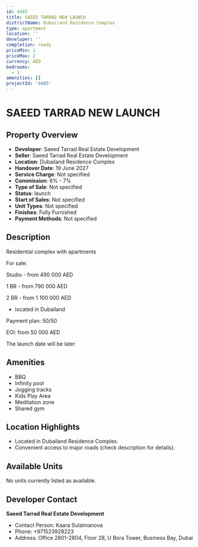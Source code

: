 ```yaml
---
id: 4485
title: SAEED TARRAD NEW LAUNCH
districtName: Dubailand Residence Complex
type: apartment
location: ''
developer: ''
completion: ready
priceMin: 1
priceMax: 2
currency: AED
bedrooms:
  - 1
amenities: []
projectId: '4485'
---
```


# SAEED TARRAD NEW LAUNCH

## Property Overview
- **Developer**: Saeed Tarrad Real Estate Development
- **Seller**: Saeed Tarrad Real Estate Development
- **Location**: Dubailand Residence Complex
- **Handover Date**: 19 June 2027
- **Service Charge**: Not specified
- **Commission**: 6% - 7%
- **Type of Sale**: Not specified
- **Status**: launch
- **Start of Sales**: Not specified
- **Unit Types**: Not specified
- **Finishes**: Fully Furnished
- **Payment Methods**: Not specified

## Description
Residential complex with apartments 



For sale:

 Studio - from 490 000 AED

 1 BR - from 790 000 AED

 2 BR - from 1 100 000 AED



- located in Dubailand



Payment plan: 50/50 



EOI: from 50 000 AED



The launch date will be later

## Amenities
- BBQ
- Infinity pool
- Jogging tracks
- Kids Play Area
- Meditation zone
- Shared gym

## Location Highlights
- Located in Dubailand Residence Complex.
- Convenient access to major roads (check description for details).

## Available Units
No units currently listed as available.

## Developer Contact
**Saeed Tarrad Real Estate Development**
- Contact Person: Kaara Sulaimanova
- Phone: +971523928223
- Address: Office 2801-2804, Floor 28, U Bora Tower, Business Bay, Dubai

